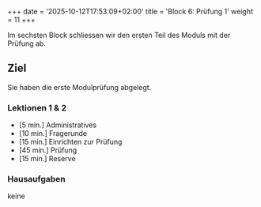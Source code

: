 +++
date = '2025-10-12T17:53:09+02:00'
title = 'Block 6: Prüfung 1'
weight = 11
+++

Im sechsten Block schliessen wir den ersten Teil des Moduls mit der Prüfung ab.

## Ziel

Sie haben die erste Modulprüfung abgelegt.

### Lektionen 1 & 2

- [5 min.] Administratives
- [10 min.] Fragerunde
- [15 min.] Einrichten zur Prüfung
- [45 min.] Prüfung
- [15 min.] Reserve

### Hausaufgaben

keine